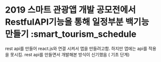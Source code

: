# 2019 스마트 관광앱 개발 공모전에서 RestfulAPI기능을 통해 일정부분 백기능 만들기 :smart_tourism_schedule
rest api를 만들어 react.js와 연결 시켜서 앱을 만들려고함. 하지만 앱에는 api를 적용을 못시킴.
rest api를 만들면서 개발해본 방식이 신기했음 ( 기초 단계)
